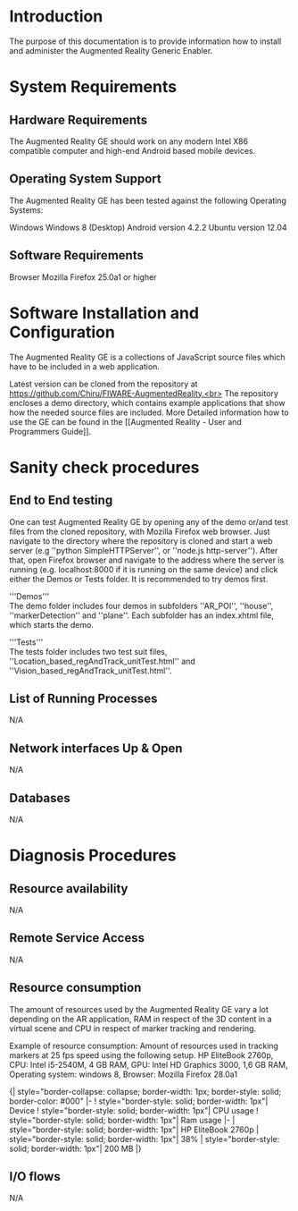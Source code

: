 # Introduction

The purpose of this documentation is to provide information how to install and administer the Augmented Reality Generic Enabler.

# System Requirements

## Hardware Requirements
The Augmented Reality GE should work on any modern Intel X86 compatible computer and high-end Android based mobile devices.

## Operating System Support
The Augmented Reality GE has been tested against the following Operating Systems:

 Windows
   Windows 8 (Desktop)
 Android
   version 4.2.2
 Ubuntu
   version 12.04

## Software Requirements
 Browser
    Mozilla Firefox 25.0a1 or higher

# Software Installation and Configuration
The Augmented Reality GE is a collections of JavaScript source files which have to be included in a web application.

Latest version can be cloned from the repository at https://github.com/Chiru/FIWARE-AugmentedReality.<br> 
The repository encloses a demo directory, which contains example applications that show how the needed source files are included. More Detailed information how to use the GE can be found in the [[Augmented Reality - User and Programmers Guide]].

# Sanity check procedures
## End to End testing
One can test Augmented Reality GE by opening any of the demo or/and test files from the cloned repository, with Mozilla Firefox web browser. Just navigate to the directory where the repository is cloned and start a web server (e.g ''python SimpleHTTPServer'', or ''node.js http-server''). After that, open Firefox browser and navigate to the address where the server is running (e.g. localhost:8000 if it is running on the same device) and click either the Demos or Tests folder. It is recommended to try demos first.    

'''Demos'''<br>
The demo folder includes four demos in subfolders ''AR_POI'', ''house'', ''markerDetection'' and ''plane''. Each subfolder has an index.xhtml file, which starts the demo.

'''Tests'''<br>
The tests folder includes two test suit files, ''Location_based_regAndTrack_unitTest.html'' and ''Vision_based_regAndTrack_unitTest.html''.

## List of Running Processes
N/A
## Network interfaces Up & Open
N/A
## Databases
N/A

# Diagnosis Procedures

## Resource availability
N/A

## Remote Service Access
N/A

## Resource consumption
The amount of resources used by the Augmented Reality GE vary a lot depending on the AR application, RAM in respect of the 3D content in a virtual scene and CPU in respect of marker tracking and rendering.

Example of resource consumption: Amount of resources used in tracking markers at 25 fps speed using the following setup.
HP EliteBook 2760p,
CPU: Intel i5-2540M, 4 GB RAM,
GPU: Intel HD Graphics 3000, 1,6 GB RAM,
Operating system: windows 8,
Browser: Mozilla Firefox 28.0a1

{| style="border-collapse: collapse; border-width: 1px; border-style: solid; border-color: #000"
|-
! style="border-style: solid; border-width: 1px"| Device
! style="border-style: solid; border-width: 1px"| CPU usage
! style="border-style: solid; border-width: 1px"| Ram usage
|-
| style="border-style: solid; border-width: 1px"| HP EliteBook 2760p
| style="border-style: solid; border-width: 1px"| 38%
| style="border-style: solid; border-width: 1px"| 200 MB
|}

## I/O flows
N/A
